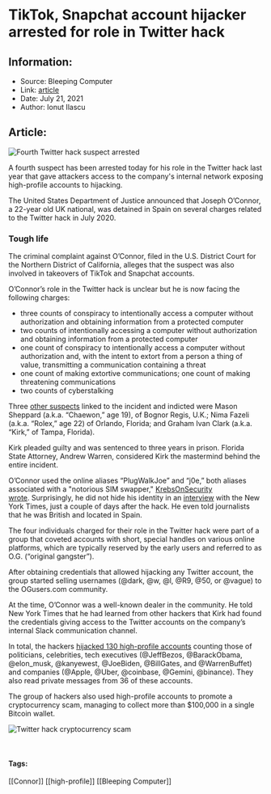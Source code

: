 # TikTok, Snapchat account hijacker arrested for role in Twitter hack
### 

## Information:
+ Source: Bleeping Computer
+ Link: [article](https://www.bleepingcomputer.com/news/security/tiktok-snapchat-account-hijacker-arrested-for-role-in-twitter-hack/)
+ Date: July 21, 2021
+ Author: Ionut Ilascu


## Article:
![Fourth Twitter hack suspect arrested](https://www.bleepstatic.com/content/hl-images/2021/02/23/Twitter.jpg)


A fourth suspect has been arrested today for his role in the Twitter hack last year that gave attackers access to the company's internal network exposing high-profile accounts to hijacking.


The United States Department of Justice announced that Joseph O’Connor, a 22-year old UK national, was detained in Spain on several charges related to the Twitter hack in July 2020.


### Tough life


The criminal complaint against O’Connor, filed in the U.S. District Court for the Northern District of California, alleges that the suspect was also involved in takeovers of TikTok and Snapchat accounts.


O’Connor’s role in the Twitter hack is unclear but he is now facing the following charges:


* three counts of conspiracy to intentionally access a computer without authorization and obtaining information from a protected computer
* two counts of intentionally accessing a computer without authorization and obtaining information from a protected computer
* one count of conspiracy to intentionally access a computer without authorization and, with the intent to extort from a person a thing of value, transmitting a communication containing a threat
* one count of making extortive communications; one count of making threatening communications
* two counts of cyberstalking


Three [other suspects](https://www.bleepingcomputer.com/news/security/three-suspects-charged-for-roles-in-twitter-hack-bitcoin-scam/) linked to the incident and indicted were Mason Sheppard (a.k.a. “Chaewon,” age 19), of Bognor Regis, U.K.; Nima Fazeli (a.k.a. “Rolex,” age 22) of Orlando, Florida; and Graham Ivan Clark (a.k.a. “Kirk,” of Tampa, Florida).



Kirk pleaded guilty and was sentenced to three years in prison. Florida State Attorney, Andrew Warren, considered Kirk the mastermind behind the entire incident.


O’Connor used the online aliases “PlugWalkJoe” and “j0e,” both aliases associated with a "notorious SIM swapper," [KrebsOnSecurity wrote](https://krebsonsecurity.com/2020/07/whos-behind-wednesdays-epic-twitter-hack/). Surprisingly, he did not hide his identity in an [interview](https://www.nytimes.com/2020/07/17/technology/twitter-hackers-interview.html) with the New York Times, just a couple of days after the hack. He even told journalists that he was British and located in Spain.


The four individuals charged for their role in the Twitter hack were part of a group that coveted accounts with short, special handles on various online platforms, which are typically reserved by the early users and referred to as O.G. (“original gangster”).


After obtaining credentials that allowed hijacking any Twitter account, the group started selling usernames (@dark, @w, @l, @R9, @50, or @vague) to the OGusers.com community.


At the time, O’Connor was a well-known dealer in the community. He told New York Times that he had learned from other hackers that Kirk had found the credentials giving access to the Twitter accounts on the company’s internal Slack communication channel.


In total, the hackers [hijacked 130 high-profile accounts](https://www.bleepingcomputer.com/news/security/apple-kanye-gates-bezos-more-hacked-in-twitter-account-crypto-scam/) counting those of politicians, celebrities, tech executives (@JeffBezos, @BarackObama, @elon\_musk, @kanyewest, @JoeBiden, @BillGates, and @WarrenBuffet) and companies (@Apple, @Uber, @coinbase, @Gemini, @binance). They also read private messages from 36 of these accounts.


The group of hackers also used high-profile accounts to promote a cryptocurrency scam, managing to collect more than $100,000 in a single Bitcoin wallet.


![Twitter hack cryptocurrency scam](https://www.bleepstatic.com/images/news/u/1109292/2020/Hijacked-Twitter-accounts.png)


 




#### Tags:
[[Connor]] [[high-profile]] [[Bleeping Computer]]
